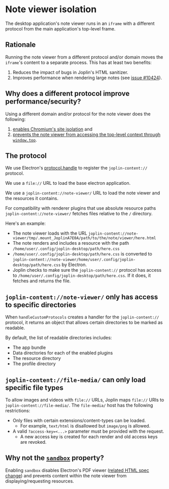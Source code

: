 # Note viewer isolation

The desktop application's note viewer runs in an `iframe` with a different protocol from the main application's top-level frame.

## Rationale

Running the note viewer from a different protocol and/or domain moves the `iframe`'s content to a separate process. This has at least two benefits:
1. Reduces the impact of bugs in Joplin's HTML sanitizer.
2. Improves performance when rendering large notes (see [issue #10424](https://github.com/laurent22/joplin/issues/10424)).

## Why does a different protocol improve performance/security?

Using a different domain and/or protocol for the note viewer does the following:
1. [enables Chromium's site isolation](https://www.chromium.org/developers/design-documents/site-isolation/) and
2. [prevents the note viewer from accessing the top-level context through `window.top`](https://developer.mozilla.org/en-US/docs/Web/Security/Same-origin_policy#cross-origin_script_api_access).

## The protocol

We use Electron's [protocol.handle](https://www.electronjs.org/docs/latest/api/protocol#protocolhandlescheme-handler) to register the `joplin-content://` protocol.

We use a `file://` URL to load the base electron application.

We use a `joplin-content://note-viewer/` URL to load the note viewer and the resources it contains.

For compatibility with renderer plugins that use absolute resource paths `joplin-content://note-viewer/` fetches files relative to the `/` directory.

Here's an example:
- The note viewer loads with the URL `joplin-content://note-viewer/tmp/.mount_JoplinA7E0A/path/to/the/note/viewer/here.html`
- The note renders and includes a resource with the path `/home/user/.config/joplin-desktop/path/here.css`
- `/home/user/.config/joplin-desktop/path/here.css` is converted to `joplin-content://note-viewer/home/user/.config/joplin-desktop/path/here.css` by Electron.
- Joplin checks to make sure the `joplin-content://` protocol has access to `/home/user/.config/joplin-desktop/path/here.css`. If it does, it fetches and returns the file.


## `joplin-content://note-viewer/` only has access to specific directories

When `handleCustomProtocols` creates a handler for the `joplin-content://` protocol, it returns an object that allows certain directories to be marked as readable.

By default, the list of readable directories includes:
- The app bundle
- Data directories for each of the enabled plugins
- The resource directory
- The profile directory

## `joplin-content://file-media/` can only load specific file types

To allow images and videos with `file://` URLs, Joplin maps `file://` URIs to `joplin-content://file-media/`. The `file-media/` host has the following restrictions:
- Only files with certain extensions/content-types can be loaded.
   - For example, `text/html` is disallowed but `image/png` is allowed.
- A valid `?access-key=<...>` parameter must be provided with the request.
   - A new access key is created for each render and old access keys are revoked.

## Why not the [`sandbox`](https://developer.mozilla.org/en-US/docs/Web/HTML/Element/iframe#sandbox) property?

Enabling `sandbox` disables Electron's PDF viewer ([related HTML spec change](https://github.com/whatwg/html/pull/6946)) and prevents content within the note viewer from displaying/requesting resources.

